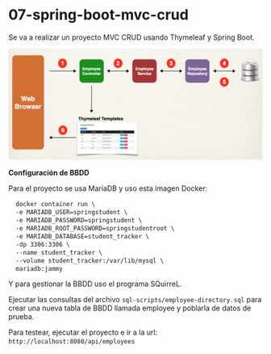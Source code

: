 # 07-spring-boot-mvc-crud

Se va a realizar un proyecto MVC CRUD usando Thymeleaf y Spring Boot.

![alt text](./images/MVCCrudProject.png)

**Configuración de BBDD**

Para el proyecto se usa MariaDB y uso esta imagen Docker:

```
  docker container run \
  -e MARIADB_USER=springstudent \
  -e MARIADB_PASSWORD=springstudent \
  -e MARIADB_ROOT_PASSWORD=springstudentroot \
  -e MARIADB_DATABASE=student_tracker \
  -dp 3306:3306 \
  --name student_tracker \
  --volume student_tracker:/var/lib/mysql \
  mariadb:jammy
```

Y para gestionar la BBDD uso el programa SQuirreL.

Ejecutar las consultas del archivo `sql-scripts/employee-directory.sql` para crear una nueva tabla de BBDD llamada employee y poblarla de datos de prueba.

Para testear, ejecutar el proyecto e ir a la url: `http://localhost:8080/api/employees`
